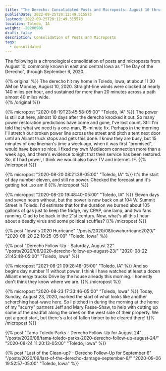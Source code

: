 ```yaml
---
title: "The Derecho: Consolidated Posts and Microposts: August 10 thru September 6, 2020"
publishDate: 2022-09-25T20:12:49.515573
lastmod: 2022-09-25T20:12:49.515573
location: Toledo, IA
weight: -20200906
draft: false
description: Consolidation of Posts and Microposts
tags:
  - consolidated
---
```


The following is a chronological consolidation of posts and microposts from August 10, commonly known in east and central Iowa as "The Day of the Derecho", through September 6, 2020.  

{{% original %}}
The derecho hit my home in Toledo, Iowa, at about 11:30 AM on Monday, August 10, 2020.  Straight-line winds were clocked at nearly 140 miles per hour, and sustained for more than 20 minutes across a path almost 40 miles wide.  
{{% /original %}}

{{% micropost "2020-08-19T23:45:58-05:00" "Toledo, IA" %}}
The power is still out here, almost 10 days after the derecho knocked it out. So many power restoration predictions have come and gone, I've lost count. Still I'm told that what we need is a one-man, 15-minute fix. Perhaps in the morning I'll stretch our broken power line across the street and pitch a tent next door until an Alliant truck stops and gets this done. I know they are busy, but 15 minutes of one lineman's time a week ago, when it was first "promised", would have been so nice. I fixed my own Mediacom connection more than a week ago, and there's evidence tonight that their service has been restored.  So, if I had power, I think we would also have TV and internet.  IF.
{{% /micropost %}}

{{% micropost "2020-08-20 08:21:38-05:00" "Toledo, IA" %}}
It's the start of day number eleven, and still no power. Checked the forecast and it's getting hot...so am I!
{{% /micropost %}}

{{% micropost "2020-08-20 19:48:40-05:00" "Toledo, IA" %}}
Eleven days and seven hours without, but the power is now back on at 104 W. Summit Street in Toledo. I'd estimate that for the duration we burned about 105 gallons of gas just to keep the fridge, my CPAP, one lamp, and two fans running.  Glad to be back in the 21st century. Now, what's all this I hear about a deadly virus and some political scuffles?
{{% /micropost %}}

{{% post "Iowa's 2020 Hurricane" "/posts/2020/08/iowahurricane2020/" "2020-08-20 22:18:25-05:00" "Toledo, Iowa" %}}

{{% post "Derecho Follow-Up - Saturday, August 22" "/posts/2020/08/2020-derecho-follow-up-august-23/" "2020-08-22 21:45:48-05:00" "Toledo, Iowa" %}}

{{% micropost "2021-08-21 09:28:48-05:00" "Toledo, IA" %}}
And so begins day number 11 without power. I think I have watched at least a dozen Alliant energy trucks Drive by the house already this morning. I honestly don't think they know where we are.
{{% /micropost %}}

{{% micropost "2020-08-23 17:33:46-05:00" "Toledo, Iowa" %}}
Today, Sunday, August 23, 2020, marked the start of what looks like another schorching heat-wave here. So I pitched in during the morning at the home of my "scurry" partners Jeff and Mary Fasse-Shaw, to help with cutting up some of the deadfall along the creek on the west side of their property.  We got a good start, but there's a lot of fallen timber to be cleared there!
{{% /micropost %}}

{{% post "Tama-Toledo Parks - Derecho Follow-Up for August 24" "/posts/2020/08/tama-toledo-parks-2020-derecho-follow-up-august-24/" "2020-08-24 11:20:13-05:00" "Toledo, Iowa" %}}

{{% post "Last of the Clean-up? - Derecho Follow-Up for September 6" "/posts/2020/09/last-of-the-derecho-damage-september-6/" "2020-09-06 19:52:57-05:00" "Toledo, Iowa" %}}


